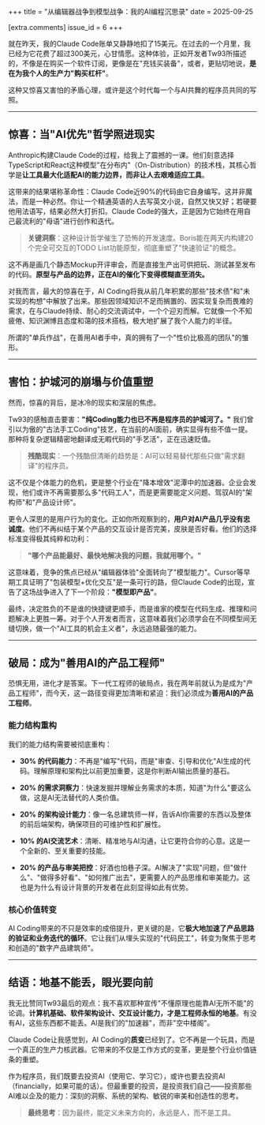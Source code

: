 +++
title = "从编辑器战争到模型战争：我的AI编程沉思录"
date = 2025-09-25

[extra.comments]
issue_id = 6
+++

就在昨天，我的Claude Code账单又静静地扣了15美元。在过去的一个月里，我已经为它花费了超过300美元，心甘情愿。这种体验，正如开发者Tw93所描述的，不像是在购买一个软件订阅，更像是在"充钱买装备"，或者，更贴切地说，**是在为我个人的生产力"购买杠杆"**。

这种又惊喜又害怕的矛盾心理，或许是这个时代每一个与AI共舞的程序员共同的写照。

<!--more-->

---

## 惊喜：当"AI优先"哲学照进现实

Anthropic构建Claude Code的过程，给我上了震撼的一课。他们刻意选择TypeScript和React这种模型"在分布内"（On-Distribution）的技术栈，其核心哲学是**让工具最大化适配AI的能力边界，而非让人去艰难适应工具**。

这带来的结果堪称革命性：Claude Code近90%的代码由它自身编写。这并非魔法，而是一种必然。你让一个精通英语的人去写英文小说，自然又快又好；若硬要他用法语写，结果必然大打折扣。Claude Code的强大，正是因为它始终在用自己最流利的"母语"进行创作和迭代。

> **关键洞察**：这种设计哲学催生了恐怖的开发速度。Boris能在两天内构建20个完全可交互的TODO List功能原型，彻底重塑了"快速验证"的概念。

这不再是画几个静态Mockup开评审会，而是直接生产出可供把玩、测试甚至发布的代码。**原型与产品的边界，正在AI的催化下变得模糊直至消失。**

对我而言，最大的惊喜在于，AI Coding将我从前几年积累的那些"技术债"和"未实现的构想"中解放了出来。那些因领域知识不足而搁置的、因实现复杂而畏难的需求，在与Claude持续、耐心的交流调试中，一个个迎刃而解。它就像一个不知疲倦、知识渊博且态度和蔼的技术搭档，极大地扩展了我个人能力的半径。

所谓的"单兵作战"，在善用AI者手中，真的拥有了一个"性价比极高的团队"的雏形。

---

## 害怕：护城河的崩塌与价值重塑

然而，惊喜的背后，是冰冷的现实和深层的焦虑。

Tw93的感触直击要害：**"纯Coding能力也已不再是程序员的护城河了。"** 我们曾引以为傲的"古法手工Coding"技艺，在当前的AI面前，确实显得有些不值一提。那种将复杂逻辑精密地翻译成无暇代码的"手艺活"，正在迅速贬值。

> **残酷现实**：一个残酷但清晰的趋势是：AI可以轻易替代那些只做"需求翻译"的程序员。

这不仅是个体能力的危机，更是整个行业在"降本增效"泥潭中的加速器。企业会发现，他们或许不再需要那么多"代码工人"，而是更需要能定义问题、驾驭AI的"架构师"和"产品设计师"。

更令人深思的是用户行为的变化。正如你所观察到的，**用户对AI产品几乎没有忠诚度**。他们不再纠结于某个产品的交互设计是否完美，皮肤是否好看。他们的选择标准变得极其纯粹和功利：

> **"哪个产品能最好、最快地解决我的问题，我就用哪个。"**

这意味着，竞争的焦点已经从"编辑器体验"全面转向了"模型能力"。Cursor等早期工具证明了"包装模型+优化交互"是一条可行的路，但Claude Code的出现，宣告了这场战争进入了下一个阶段：**"模型即产品"**。

最终，决定胜负的不是谁的快捷键更顺手，而是谁家的模型在代码生成、推理和问题解决上更胜一筹。对于个人开发者而言，这意味着我们必须学会在不同模型间无缝切换，做一个"AI工具的机会主义者"，永远追随最强的能力。

---

## 破局：成为"善用AI的产品工程师"

恐惧无用，进化才是答案。下一代工程师的破局点，我在两年前就认为是成为"产品工程师"，而今天，这一路径变得更加清晰和紧迫：我们必须成为**善用AI的产品工程师**。

### 能力结构重构

我们的能力结构需要被彻底重构：

- **30% 的代码能力**：不再是"编写"代码，而是"审查、引导和优化"AI生成的代码。理解原理和架构比以前更加重要，这是你判断AI输出质量的基石。

- **20% 的需求洞察力**：快速发掘并理解业务需求的本质，知道"为什么"要这么做，这是AI无法替代的人类价值。

- **20% 的架构设计能力**：像一名总建筑师一样，告诉AI你需要的东西以及整体的前后端架构，确保项目的可维护性和扩展性。

- **10% 的AI交流艺术**：清晰、精准地与AI沟通，让它更符合你的心意。这是一个全新的、至关重要的技能。

- **20% 的产品与审美把控**：好酒也怕巷子深。AI解决了"实现"问题，但"做什么"、"做得多好看"、"如何推广出去"，更需要人的产品思维和审美能力。这也是为什么有设计背景的开发者在此刻显得如此有优势。

### 核心价值转变

AI Coding带来的不只是效率的成倍提升，更关键的是，它**极大地加速了产品思路的验证和业务迭代的循环**。它让我们从埋头实现的"代码民工"，转变为聚焦于思考和创造的"数字产品建筑师"。

---

## 结语：地基不能丢，眼光要向前

我无比赞同Tw93最后的观点：我不喜欢那种宣传"不懂原理也能靠AI无所不能"的论调。**计算机基础、软件架构设计、交互设计能力，才是工程师永恒的地基**。有没有AI，这些东西都不能丢。AI是我们的"加速器"，而非"空中楼阁"。

Claude Code让我感觉到，AI Coding的**质变**已经到了。它不再是一个玩具，而是一个真正的生产力核武器。它带来的不仅是工作方式的变革，更是整个行业价值链条的重塑。

作为程序员，我们既要去投资AI（使用它、学习它），或许也要去投资AI（financially，如果可能的话）。但最重要的投资，是投资我们自己——投资那些AI难以企及的能力：深刻的洞察、系统的架构、敏锐的审美和创造性的思考。

> **最终思考**：因为最终，能定义未来方向的，永远是人，而不是工具。
